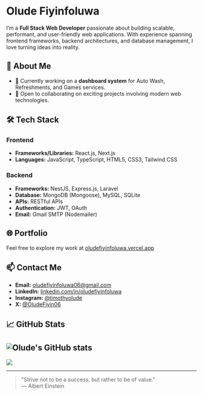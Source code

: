 # Olude Fiyinfoluwa

I’m a **Full Stack Web Developer** passionate about building scalable, performant, and user-friendly web applications. With experience spanning frontend frameworks, backend architectures, and database management, I love turning ideas into reality.

## 🚀 About Me

- 🔭 Currently working on a **dashboard system** for Auto Wash, Refreshments, and Games services.
- 👯 Open to collaborating on exciting projects involving modern web technologies.

## 🛠️ Tech Stack

### Frontend
- **Frameworks/Libraries:** React.js, Next.js
- **Languages:** JavaScript, TypeScript, HTML5, CSS3, Tailwind CSS

### Backend
- **Frameworks:** NestJS, Express.js, Laravel
- **Database:** MongoDB (Mongoose), MySQL, SQLite
- **APIs:** RESTful APIs
- **Authentication:** JWT, OAuth
- **Email:** Gmail SMTP (Nodemailer)

## 🌐 Portfolio

Feel free to explore my work at [oludefiyinfoluwa.vercel.app](https://oludefiyinfoluwa.vercel.app)

## 📫 Contact Me

- **Email:** oludefiyinfoluwa06@gmail.com
- **LinkedIn:** [linkedin.com/in/oludefiyinfoluwa](https://linkedin.com/in/oludefiyinfoluwa)
- **Instagram:** [@timothyolude](https://www.instagram.com/timothyolude/)
- **X:** [@OludeFiyin06](https://x.com/OludeFiyin06)

## 📈 GitHub Stats

![Olude's GitHub stats](https://github-readme-stats.vercel.app/api?username=Oludefiyinfoluwa06&show_icons=true&theme=radical)
---
<img src="https://github-readme-stats.vercel.app/api/top-langs?username=Oludefiyinfoluwa06&theme=radical&layout=compact"/>

---

> "Strive not to be a success, but rather to be of value."  
> ― Albert Einstein

